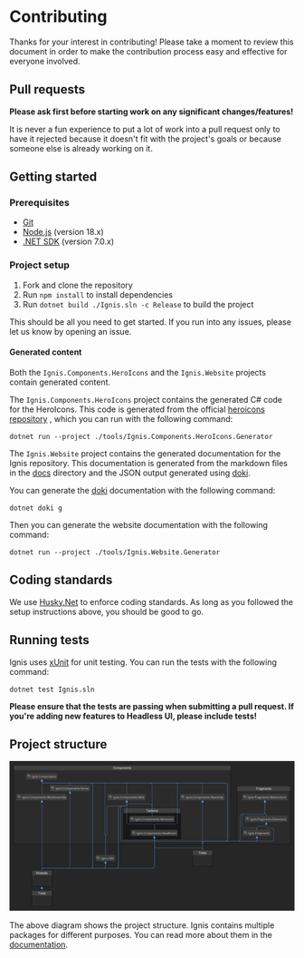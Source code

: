 # Contributing

Thanks for your interest in contributing! Please take a moment to review this document in order to make the contribution
process easy and effective for everyone involved.

## Pull requests

**Please ask first before starting work on any significant changes/features!**

It is never a fun experience to put a lot of work into a pull request only to have it rejected because it doesn't fit
with the project's goals or because someone else is already working on it.

## Getting started

### Prerequisites

- [Git](https://git-scm.com/)
- [Node.js](https://nodejs.org/) (version 18.x)
- [.NET SDK](https://dotnet.microsoft.com/download) (version 7.0.x)

### Project setup

1. Fork and clone the repository
2. Run `npm install` to install dependencies
3. Run `dotnet build ./Ignis.sln -c Release` to build the project

This should be all you need to get started. If you run into any issues, please let us know by opening an issue.

#### Generated content

Both the `Ignis.Components.HeroIcons` and the `Ignis.Website` projects contain generated content.

The `Ignis.Components.HeroIcons` project contains the generated C# code for the HeroIcons. This code is generated from
the official [heroicons repository](https://github.com/tailwindlabs/heroicons) , which you can run with the following
command:

```shell
dotnet run --project ./tools/Ignis.Components.HeroIcons.Generator
```

The `Ignis.Website` project contains the generated documentation for the Ignis repository. This documentation is
generated from the markdown files in the [docs](docs) directory and the JSON output generated
using [doki](https://github.com/DavidVollmers/doki).

You can generate the [doki](https://github.com/DavidVollmers/doki) documentation with the following command:

```shell
dotnet doki g
```

Then you can generate the website documentation with the following command:

```shell
dotnet run --project ./tools/Ignis.Website.Generator
```

## Coding standards

We use [Husky.Net](https://github.com/alirezanet/Husky.Net) to enforce coding standards. As long as you followed the
setup instructions above, you should be good to go.

## Running tests

Ignis uses [xUnit](https://xunit.net/) for unit testing. You can run the tests with the following command:

```shell
dotnet test Ignis.sln
```

**Please ensure that the tests are passing when submitting a pull request. If you're adding new features to Headless UI,
please include tests!**

## Project structure

![](assets/ProjectDiagram.png)

The above diagram shows the project structure. Ignis contains multiple packages for different purposes. You can read
more about them in the [documentation](https://ignis.dvolper.dev/docs/components/packages).
